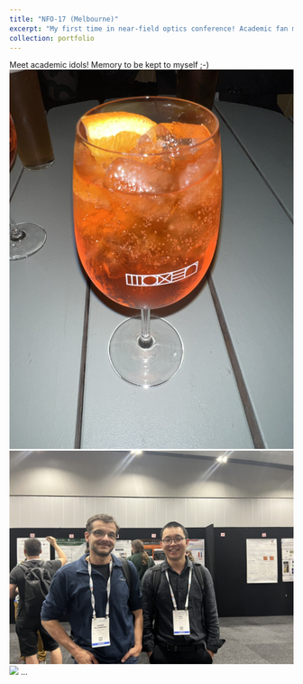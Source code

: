 ```yaml
---
title: "NFO-17 (Melbourne)"
excerpt: "My first time in near-field optics conference! Academic fan meet academic idols.  <br/><img src='/images/NFO-17_1.jpg'><br/><img src='/images/NFO-17_2.jpg'><br/><img src='/images/NFO-17_3.jpg'>"
collection: portfolio
---
```


Meet academic idols! Memory to be kept to myself ;-)
<br/><img src='/images/NFO-17_1.jpg'>
<br/><img src='/images/NFO-17_2.jpg'>
<br/><img src='/images/NFO-17_3.jpg'>
...